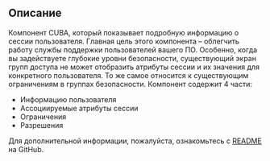 ## Описание

Компонент CUBA, который показывает подробную информацию о сессии пользователя. Главная цель этого компонента – облегчить работу службы поддержки пользователей вашего ПО. Особенно, когда вы задействуете глубокие уровни безопасности, существующий экран групп доступа не может отобразить атрибуты сессии и их значения для конкретного пользователя. То же самое относится к существующим ограничениям в группах безопасности. Компонент содержит 4 части:

* Информацию пользователя
* Ассоциируемые атрибуты сессии
* Ограничения
* Разрешения

Для дополнительной информации, пожалуйста, ознакомьтесь с [README](https://github.com/balvi/cuba-component-user-session-information#cuba-platform-component---user-session-information) на GitHub.